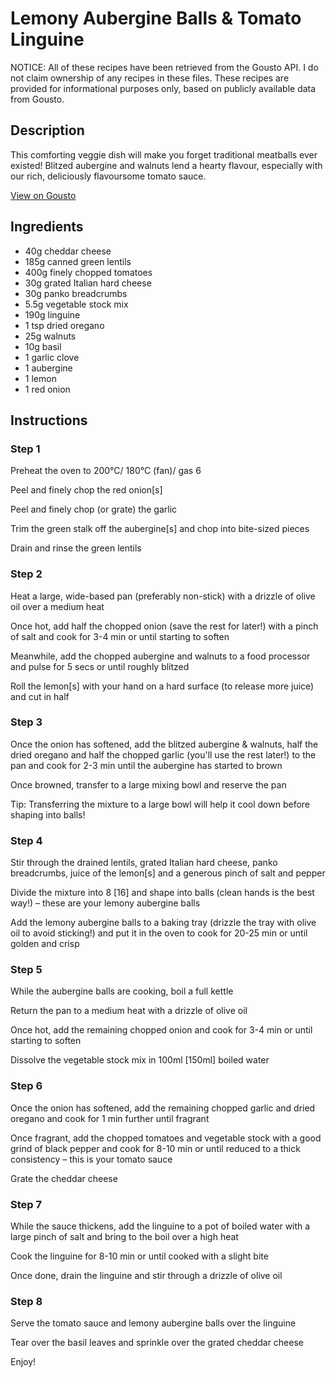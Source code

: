 # Lemony Aubergine Balls & Tomato Linguine

NOTICE: All of these recipes have been retrieved from the Gousto API. I do not claim ownership of any recipes in these files. These recipes are provided for informational purposes only, based on publicly available data from Gousto.

## Description

This comforting veggie dish will make you forget traditional meatballs ever existed! Blitzed aubergine and walnuts lend a hearty flavour, especially with our rich, deliciously flavoursome tomato sauce. 

[View on Gousto](https://www.gousto.co.uk/recipes/cookbook/lentil-balls-with-tomato-aubergine-ragu)

## Ingredients

- 40g cheddar cheese
- 185g canned green lentils
- 400g finely chopped tomatoes
- 30g grated Italian hard cheese
- 30g panko breadcrumbs 
- 5.5g vegetable stock mix
- 190g linguine
- 1 tsp dried oregano
- 25g walnuts
- 10g basil
- 1 garlic clove
- 1 aubergine
- 1 lemon
- 1 red onion

## Instructions


### Step 1

Preheat the oven to 200°C/ 180°C (fan)/ gas 6

Peel and finely chop the red onion<span class="text-danger">[s]</span>

Peel and finely chop (or grate) the garlic

Trim the green stalk off the aubergine<span class="text-danger">[s]</span> and chop into bite-sized pieces

Drain and rinse the green lentils


### Step 2

Heat a large, wide-based pan (preferably non-stick) with a drizzle of olive oil over a medium heat

Once hot, add half the chopped onion (save the rest for later!) with a pinch of salt and cook for 3-4 min or until starting to soften

Meanwhile, add the chopped aubergine and walnuts to a food processor and pulse for 5 secs or until roughly blitzed

Roll the lemon<span class="text-danger">[s] </span>with your hand on a hard surface (to release more juice) and cut in half


### Step 3

Once the onion has softened, add the blitzed aubergine & walnuts, half the dried oregano and half the chopped garlic (you'll use the rest later!) to the pan and cook for 2-3 min until the aubergine has started to brown

Once browned, transfer to a large mixing bowl and reserve the pan

Tip: Transferring the mixture to a large bowl will help it cool down before shaping into balls!


### Step 4

Stir through the drained lentils, grated Italian hard cheese, panko breadcrumbs, juice of the lemon<span class="text-danger">[s] </span>and a generous pinch of salt and pepper

Divide the mixture into 8 <span class="text-danger">[16]</span> and shape into balls (clean hands is the best way!) – these are your lemony aubergine balls

Add the lemony aubergine balls to a baking tray (drizzle the tray with olive oil to avoid sticking!) and put it in the oven to cook for 20-25 min or until golden and crisp


### Step 5

While the aubergine balls are cooking, boil a full kettle

Return the pan to a medium heat with a drizzle of olive oil

Once hot, add the remaining chopped onion and cook for 3-4 min or until starting to soften

Dissolve the vegetable stock mix in 100ml<span class="text-danger"> [150ml]</span> boiled water


### Step 6

Once the onion has softened, add the remaining chopped garlic and dried oregano and cook for 1 min further until fragrant

Once fragrant, add the chopped tomatoes and vegetable stock with a good grind of black pepper and cook for 8-10 min or until reduced to a thick consistency – this is your tomato sauce

Grate the cheddar cheese


### Step 7

While the sauce thickens, add the linguine to a pot of boiled water with a large pinch of salt and bring to the boil over a high heat

Cook the linguine for 8-10 min or until cooked with a slight bite

Once done, drain the linguine and stir through a drizzle of olive oil

### Step 8

Serve the tomato sauce and lemony aubergine balls over the linguine

Tear over the basil leaves and sprinkle over the grated cheddar cheese

Enjoy!

